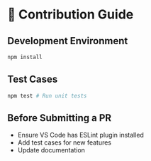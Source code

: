 # 📝 Contribution Guide

## Development Environment

```bash
npm install
```

## Test Cases

```bash
npm test # Run unit tests
```

## Before Submitting a PR

- Ensure VS Code has ESLint plugin installed
- Add test cases for new features
- Update documentation